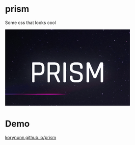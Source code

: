 # prism

Some css that looks cool

![prism example gif](/example.gif)

# Demo



[korynunn.github.io/prism](https://korynunn.github.io/prism)
